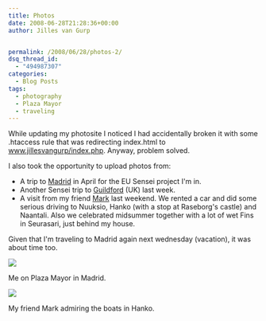 ```yaml
---
title: Photos
date: 2008-06-28T21:28:36+00:00
author: Jilles van Gurp


permalink: /2008/06/28/photos-2/
dsq_thread_id:
  - "494987307"
categories:
  - Blog Posts
tags:
  - photography
  - Plaza Mayor
  - traveling
---
```

While updating my photosite I noticed I had accidentally broken it with some .htaccess rule that was redirecting index.html to www.jillesvangurp/index.php. Anyway, problem solved.

I also took the opportunity to upload photos from:

- A trip to [Madrid](https://www.jillesvangurp.com/Album/2008/04%20Sensei%20Meeting%20Madrid/index.html) in April for the EU Sensei project I'm in.
- Another Sensei trip to [Guildford](https://www.jillesvangurp.com/Album/2008/05%20Sensei%20Meeting%20Guildford/index.html) (UK) last week.
- A visit from my friend [Mark](https://www.jillesvangurp.com/Album/2008/06%20Visit%20Mark/index.html) last weekend. We rented a car and did some serious driving to Nuuksio, Hanko (with a stop at Raseborg's castle) and Naantali. Also we celebrated midsummer together with a lot of wet Fins in Seurasari, just behind my house.

Given that I'm traveling to Madrid again next wednesday (vacation), it was about time too.

![](https://www.jillesvangurp.com/Album/2008/04%20Sensei%20Meeting%20Madrid/slides/IMG_3307.jpg)

Me on Plaza Mayor in Madrid.

![](https://www.jillesvangurp.com/Album/2008/06%20Visit%20Mark/slides/04_IMG_3447.jpg)

My friend Mark admiring the boats in Hanko.